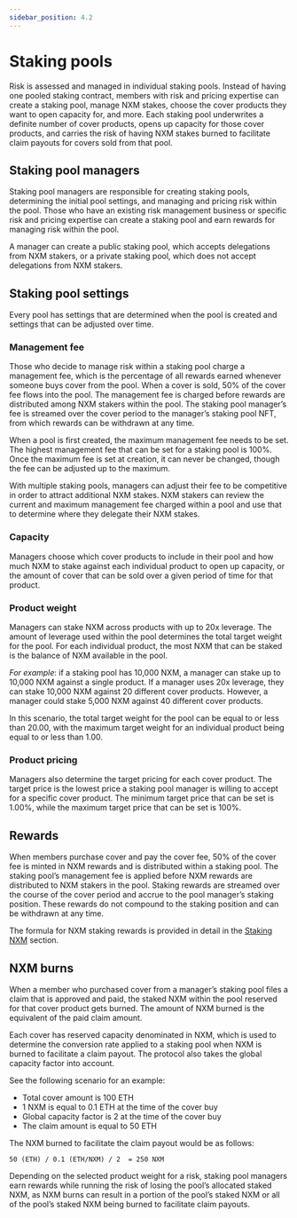 ```yaml
---
sidebar_position: 4.2
---
```


# Staking pools

Risk is assessed and managed in individual staking pools. Instead of having one pooled staking contract, members with risk and pricing expertise can create a staking pool, manage NXM stakes, choose the cover products they want to open capacity for, and more. Each staking pool underwrites a definite number of cover products, opens up capacity for those cover products, and carries the risk of having NXM stakes burned to facilitate claim payouts for covers sold from that pool.

## Staking pool managers

Staking pool managers are responsible for creating staking pools, determining the initial pool settings, and managing and pricing risk within the pool. Those who have an existing risk management business or specific risk and pricing expertise can create a staking pool and earn rewards for managing risk within the pool.

A manager can create a public staking pool, which accepts delegations from NXM stakers, or a private staking pool, which does not accept delegations from NXM stakers.

## Staking pool settings

Every pool has settings that are determined when the pool is created and settings that can be adjusted over time.

### Management fee

Those who decide to manage risk within a staking pool charge a management fee, which is the percentage of all rewards earned whenever someone buys cover from the pool. When a cover is sold, 50% of the cover fee flows into the pool. The management fee is charged before rewards are distributed among NXM stakers within the pool. The staking pool manager’s fee is streamed over the cover period to the manager’s staking pool NFT, from which rewards can be withdrawn at any time.

When a pool is first created, the maximum management fee needs to be set. The highest management fee that can be set for a staking pool is 100%. Once the maximum fee is set at creation, it can never be changed, though the fee can be adjusted up to the maximum.

With multiple staking pools, managers can adjust their fee to be competitive in order to attract additional NXM stakes. NXM stakers can review the current and maximum management fee charged within a pool and use that to determine where they delegate their NXM stakes.

### Capacity

Managers choose which cover products to include in their pool and how much NXM to stake against each individual product to open up capacity, or the amount of cover that can be sold over a given period of time for that product.

### Product weight

Managers can stake NXM across products with up to 20x leverage. The amount of leverage used within the pool determines the total target weight for the pool. For each individual product, the most NXM that can be staked is the balance of NXM available in the pool. 

*For example*: if a staking pool has 10,000 NXM, a manager can stake up to 10,000 NXM against a single product. If a manager uses 20x leverage, they can stake 10,000 NXM against 20 different cover products. However, a manager could stake 5,000 NXM against 40 different cover products.

In this scenario, the total target weight for the pool can be equal to or less than 20.00, with the maximum target weight for an individual product being equal to or less than 1.00.

### Product pricing

Managers also determine the target pricing for each cover product. The target price is the lowest price a staking pool manager is willing to accept for a specific cover product. The minimum target price that can be set is 1.00%, while the maximum target price that can be set is 100%.

## Rewards

When members purchase cover and pay the cover fee, 50% of the cover fee is minted in NXM rewards and is distributed within a staking pool. The staking pool’s management fee is applied before NXM rewards are distributed to NXM stakers in the pool. Staking rewards are streamed over the course of the cover period and accrue to the pool manager’s staking position. These rewards do not compound to the staking position and can be withdrawn at any time.

The formula for NXM staking rewards is provided in detail in the [Staking NXM](/protocol/staking/#staking-rewards-formula) section.

## NXM burns

When a member who purchased cover from a manager’s staking pool files a claim that is approved and paid, the staked NXM within the pool reserved for that cover product gets burned. The amount of NXM burned is the equivalent of the paid claim amount.

Each cover has reserved capacity denominated in NXM, which is used to determine the conversion rate applied to a staking pool when NXM is burned to facilitate a claim payout. The protocol also takes the global capacity factor into account.

See the following scenario for an example:
* Total cover amount is 100 ETH
* 1 NXM is equal to 0.1 ETH at the time of the cover buy
* Global capacity factor is 2 at the time of the cover buy
* The claim amount is equal to 50 ETH

The NXM burned to facilitate the claim payout would be as follows:
<p><code>50 (ETH) / 0.1 (ETH/NXM) / 2  = 250 NXM</code></p>

Depending on the selected product weight for a risk, staking pool managers earn rewards while running the risk of losing the pool’s allocated staked NXM, as NXM burns can result in a portion of the pool’s staked NXM or all of the pool’s staked NXM being burned to facilitate claim payouts.
